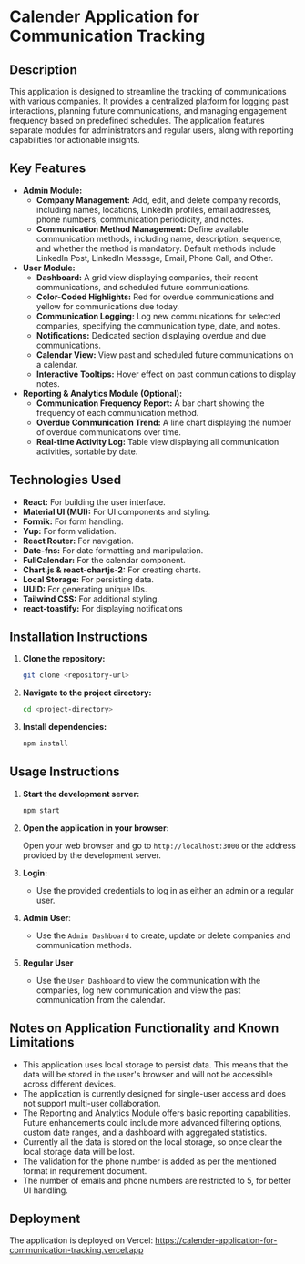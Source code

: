 # Calender Application for Communication Tracking

## Description

This application is designed to streamline the tracking of communications with various companies. It provides a centralized platform for logging past interactions, planning future communications, and managing engagement frequency based on predefined schedules. The application features separate modules for administrators and regular users, along with reporting capabilities for actionable insights.

## Key Features

*   **Admin Module:**
    *   **Company Management:** Add, edit, and delete company records, including names, locations, LinkedIn profiles, email addresses, phone numbers, communication periodicity, and notes.
    *   **Communication Method Management:** Define available communication methods, including name, description, sequence, and whether the method is mandatory. Default methods include LinkedIn Post, LinkedIn Message, Email, Phone Call, and Other.
*   **User Module:**
    *   **Dashboard:** A grid view displaying companies, their recent communications, and scheduled future communications.
    *   **Color-Coded Highlights:** Red for overdue communications and yellow for communications due today.
    *   **Communication Logging:** Log new communications for selected companies, specifying the communication type, date, and notes.
    *   **Notifications:** Dedicated section displaying overdue and due communications.
    *   **Calendar View:** View past and scheduled future communications on a calendar.
    *   **Interactive Tooltips:** Hover effect on past communications to display notes.
*   **Reporting & Analytics Module (Optional):**
    *   **Communication Frequency Report:** A bar chart showing the frequency of each communication method.
    *   **Overdue Communication Trend:** A line chart displaying the number of overdue communications over time.
    *   **Real-time Activity Log:** Table view displaying all communication activities, sortable by date.

## Technologies Used

*   **React:** For building the user interface.
*   **Material UI (MUI):** For UI components and styling.
*   **Formik:** For form handling.
*   **Yup:** For form validation.
*   **React Router:** For navigation.
*   **Date-fns:** For date formatting and manipulation.
*   **FullCalendar:** For the calendar component.
*    **Chart.js & react-chartjs-2:** For creating charts.
*   **Local Storage:** For persisting data.
*   **UUID:** For generating unique IDs.
*   **Tailwind CSS:** For additional styling.
*   **react-toastify:** For displaying notifications

## Installation Instructions

1.  **Clone the repository:**

    ```bash
    git clone <repository-url>
    ```
2.  **Navigate to the project directory:**

    ```bash
    cd <project-directory>
    ```
3.  **Install dependencies:**

    ```bash
    npm install
    ```

## Usage Instructions

1.  **Start the development server:**

    ```bash
    npm start
    ```
2.  **Open the application in your browser:**

    Open your web browser and go to `http://localhost:3000` or the address provided by the development server.
3.  **Login:**

    *   Use the provided credentials to log in as either an admin or a regular user.
4. **Admin User**:
    * Use the `Admin Dashboard` to create, update or delete companies and communication methods.
5. **Regular User**
    * Use the `User Dashboard` to view the communication with the companies, log new communication and view the past communication from the calendar.

##  Notes on Application Functionality and Known Limitations

*   This application uses local storage to persist data. This means that the data will be stored in the user's browser and will not be accessible across different devices.
*   The application is currently designed for single-user access and does not support multi-user collaboration.
*   The Reporting and Analytics Module offers basic reporting capabilities. Future enhancements could include more advanced filtering options, custom date ranges, and a dashboard with aggregated statistics.
*   Currently all the data is stored on the local storage, so once clear the local storage data will be lost.
*   The validation for the phone number is added as per the mentioned format in requirement document.
*   The number of emails and phone numbers are restricted to 5, for better UI handling.

  
## Deployment

The application is deployed on Vercel: https://calender-application-for-communication-tracking.vercel.app


